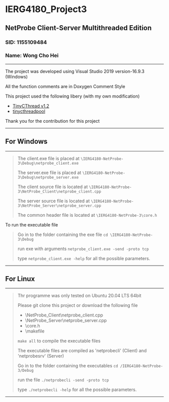 # IERG4180_Project3
## NetProbe Client-Server Multithreaded Edition
### SID: 1155109484
### Name: Wong Cho Hei
--------------

The project was developed using Visual Studio 2019 version-16.9.3 (Windows)

All the function comments are in Doxygen Comment Style

This project used the following libery (with my own modification)

- [TinyCThread v1.2](https://github.com/tinycthread/tinycthread)
- [tinycthreadpool](https://github.com/enbandari/tinycthreadpool)

Thank you for the contribution for this project

--------------
## For Windows
--------------
> The client.exe file is placed at `\IERG4180-NetProbe-3\Debug\netprobe_client.exe`
> 
> The server.exe file is placed at `\IERG4180-NetProbe-3\Debug\netprobe_server.exe`
> 
> The client source file is located at `\IERG4180-NetProbe-3\NetProbe_Client\netprobe_client.cpp`
> 
> The server source file is located at `\IERG4180-NetProbe-3\NetProbe_Server\netprobe_server.cpp`
> 
> The common header file is located at `\IERG4180-NetProbe-3\core.h`

To run the executable file

> Go in to the folder containing the exe file `cd \IERG4180-NetProbe-3\Debug`
>
> run exe with arguments `netprobe_client.exe -send -proto tcp`
>
> type `netprobe_client.exe -help` for all the possible parameters.
--------------
## For Linux
--------------
> Thr programme was only tested on Ubuntu 20.04 LTS 64bit
> 
> Please git clone this project or download the following file
> - \NetProbe_Client\netprobe_client.cpp
> - \NetProbe_Server\netprobe_server.cpp
> - \core.h
> - \makefile
> 
> `make all` to compile the executable files
> 
> The executable files are compiled as 'netprobecli' (Client) and 'netprobesrv' (Server)
>
> Go in to the folder containing the executables `cd /IERG4180-NetProbe-3/Debug`
>
> run the file `./netprobecli -send -proto tcp`
>
> type `./netprobecli -help` for all the possible parameters.
> 
--------------
